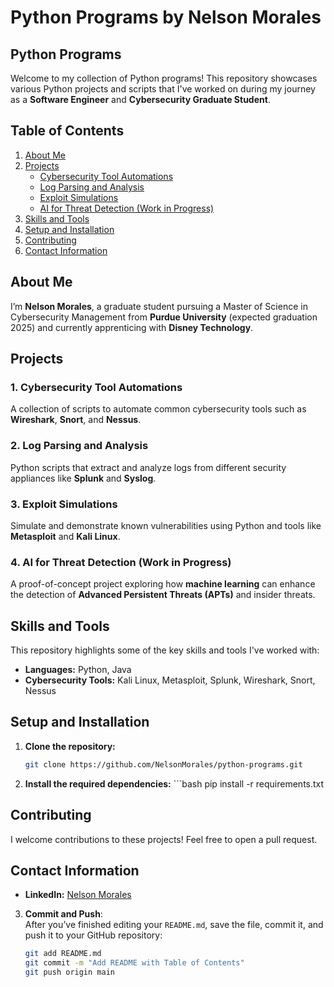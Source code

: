 # Python Programs by Nelson Morales
## Python Programs

Welcome to my collection of Python programs! This repository showcases various Python projects and scripts that I've worked on during my journey as a **Software Engineer** and **Cybersecurity Graduate Student**.

## Table of Contents
1. [About Me](#about-me)
2. [Projects](#projects)
   - [Cybersecurity Tool Automations](#cybersecurity-tool-automations)
   - [Log Parsing and Analysis](#log-parsing-and-analysis)
   - [Exploit Simulations](#exploit-simulations)
   - [AI for Threat Detection (Work in Progress)](#ai-for-threat-detection-work-in-progress)
3. [Skills and Tools](#skills-and-tools)
4. [Setup and Installation](#setup-and-installation)
5. [Contributing](#contributing)
6. [Contact Information](#contact-information)


  ## About Me
I’m **Nelson Morales**, a graduate student pursuing a Master of Science in Cybersecurity Management from **Purdue University** (expected graduation 2025) and currently apprenticing with **Disney Technology**.


## Projects
### 1. Cybersecurity Tool Automations
A collection of scripts to automate common cybersecurity tools such as **Wireshark**, **Snort**, and **Nessus**.

### 2. Log Parsing and Analysis
Python scripts that extract and analyze logs from different security appliances like **Splunk** and **Syslog**.


### 3. Exploit Simulations
Simulate and demonstrate known vulnerabilities using Python and tools like **Metasploit** and **Kali Linux**.

### 4. AI for Threat Detection (Work in Progress)
A proof-of-concept project exploring how **machine learning** can enhance the detection of **Advanced Persistent Threats (APTs)** and insider threats.


## Skills and Tools
This repository highlights some of the key skills and tools I've worked with:
- **Languages:** Python, Java
- **Cybersecurity Tools:** Kali Linux, Metasploit, Splunk, Wireshark, Snort, Nessus


## Setup and Installation
1. **Clone the repository:**
   ```bash
   git clone https://github.com/NelsonMorales/python-programs.git

 2.  **Install the required dependencies:**
    ```bash
   pip install -r requirements.txt


## Contributing
I welcome contributions to these projects! Feel free to open a pull request.

## Contact Information
- **LinkedIn:** [Nelson Morales](https://www.linkedin.com/in/nelson-morales-softwareengineer/)

3. **Commit and Push**:  
   After you’ve finished editing your `README.md`, save the file, commit it, and push it to your GitHub repository:

   ```bash
   git add README.md
   git commit -m "Add README with Table of Contents"
   git push origin main

